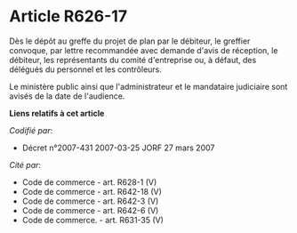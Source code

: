 # Article R626-17

Dès le dépôt au greffe du projet de plan par le débiteur, le greffier convoque, par lettre recommandée avec demande d'avis de
réception, le débiteur, les représentants du comité d'entreprise ou, à défaut, des délégués du personnel et les contrôleurs.

Le ministère public ainsi que l'administrateur et le mandataire judiciaire sont avisés de la date de l'audience.

**Liens relatifs à cet article**

_Codifié par_:

  - Décret n°2007-431 2007-03-25 JORF 27 mars 2007

_Cité par_:

  - Code de commerce - art. R628-1 (V)
  - Code de commerce - art. R642-18 (V)
  - Code de commerce - art. R642-3 (V)
  - Code de commerce - art. R642-6 (V)
  - Code de commerce. - art. R631-35 (V)
